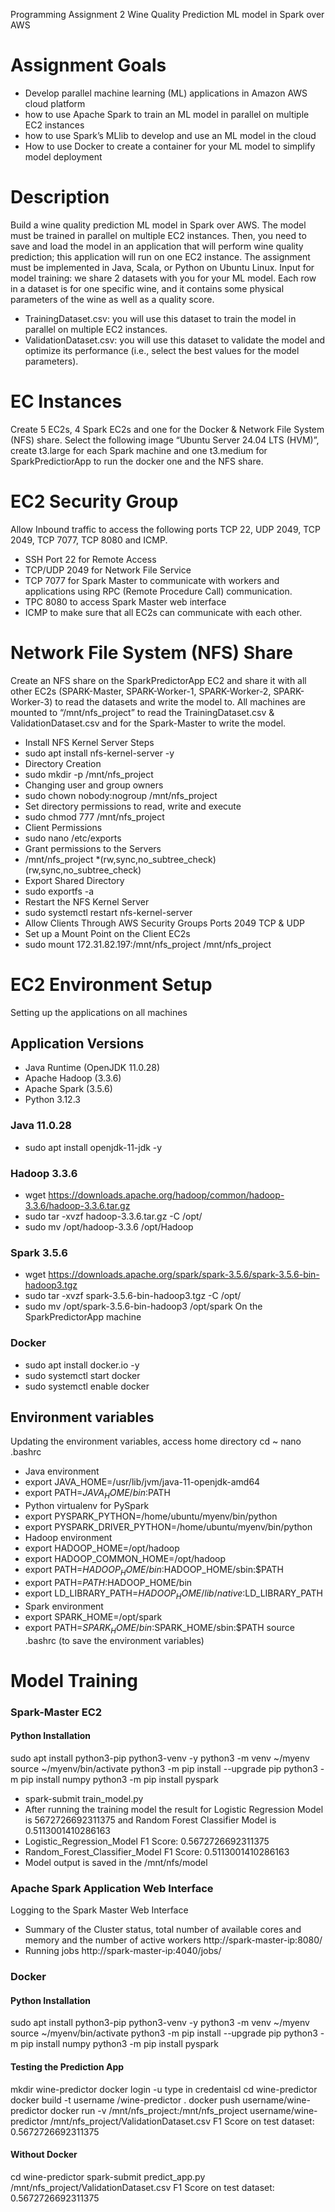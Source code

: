Programming Assignment 2
Wine Quality Prediction ML model in Spark over AWS

# Assignment Goals
- Develop parallel machine learning (ML) applications in Amazon AWS cloud platform
- how to use Apache Spark to train an ML model in parallel on multiple EC2 instances
- how to use Spark’s MLlib to develop and use an ML model in the cloud
- How to use Docker to create a container for your ML model to simplify model deployment
# Description
Build a wine quality prediction ML model in Spark over AWS. The model must be trained in parallel on multiple EC2 instances. Then, you need to save and load the model in an application that will perform wine quality prediction; this application will run on one EC2 instance. The assignment must be implemented in Java, Scala, or Python on Ubuntu Linux.
Input for model training: we share 2 datasets with you for your ML model. Each row in a dataset is for one specific wine, and it contains some physical parameters of the wine as well as a quality score.
- TrainingDataset.csv: you will use this dataset to train the model in parallel on multiple EC2 instances.
- ValidationDataset.csv: you will use this dataset to validate the model and optimize its performance (i.e., select the best values for the model parameters).
# EC Instances
Create 5 EC2s, 4 Spark EC2s and one for the Docker & Network File System (NFS) share.
Select the following image “Ubuntu Server 24.04 LTS (HVM)”, create t3.large for each Spark machine and one t3.medium for SparkPredictiorApp to run the docker one and the NFS share.

# EC2 Security Group
Allow Inbound traffic to access the following ports TCP 22, UDP 2049, TCP 2049, TCP 7077, TCP 8080 and ICMP.
- SSH Port 22 for Remote Access
- TCP/UDP 2049 for Network File Service
- TCP 7077 for Spark Master to communicate with workers and applications using RPC (Remote Procedure Call) communication.
- TPC 8080 to access Spark Master web interface
- ICMP to make sure that all EC2s can communicate with each other.

# Network File System (NFS) Share
Create an NFS share on the SparkPredictorApp EC2 and share it with all other EC2s (SPARK-Master, SPARK-Worker-1, SPARK-Worker-2, SPARK-Worker-3) to read the datasets and write the model to.
All machines are mounted to “/mnt/nfs_project” to read the TrainingDataset.csv & ValidationDataset.csv and for the Spark-Master to write the model.
- Install NFS Kernel Server Steps
- sudo apt install nfs-kernel-server -y
- Directory Creation
- sudo mkdir -p /mnt/nfs_project
- Changing user and group owners
- sudo chown nobody:nogroup /mnt/nfs_project
- Set directory permissions to read, write and execute
- sudo chmod 777 /mnt/nfs_project
- Client Permissions
- sudo nano /etc/exports
- Grant permissions to the Servers
- /mnt/nfs_project *(rw,sync,no_subtree_check)(rw,sync,no_subtree_check)
- Export Shared Directory
- sudo exportfs -a
- Restart the NFS Kernel Server
- sudo systemctl restart nfs-kernel-server
- Allow Clients Through AWS Security Groups Ports 2049 TCP & UDP
- Set up a Mount Point on the Client EC2s
- sudo mount 172.31.82.197:/mnt/nfs_project /mnt/nfs_project

# EC2 Environment Setup
Setting up the applications on all machines
## Application Versions
- Java Runtime (OpenJDK 11.0.28)
- Apache Hadoop (3.3.6)
- Apache Spark (3.5.6)
- Python 3.12.3
### Java 11.0.28
- sudo apt install openjdk-11-jdk -y
### Hadoop 3.3.6
- wget https://downloads.apache.org/hadoop/common/hadoop-3.3.6/hadoop-3.3.6.tar.gz
- sudo tar -xvzf hadoop-3.3.6.tar.gz -C /opt/
- sudo mv /opt/hadoop-3.3.6 /opt/Hadoop
### Spark 3.5.6
- wget https://downloads.apache.org/spark/spark-3.5.6/spark-3.5.6-bin-hadoop3.tgz
- sudo tar -xvzf spark-3.5.6-bin-hadoop3.tgz -C /opt/
- sudo mv /opt/spark-3.5.6-bin-hadoop3 /opt/spark
On the SparkPredictorApp machine
### Docker
- sudo apt install docker.io -y
- sudo systemctl start docker
- sudo systemctl enable docker
## Environment variables
Updating the environment variables, access home directory
cd ~
nano .bashrc
- Java environment
- export JAVA_HOME=/usr/lib/jvm/java-11-openjdk-amd64
- export PATH=$JAVA_HOME/bin:$PATH
- Python virtualenv for PySpark
- export PYSPARK_PYTHON=/home/ubuntu/myenv/bin/python
- export PYSPARK_DRIVER_PYTHON=/home/ubuntu/myenv/bin/python
- Hadoop environment
- export HADOOP_HOME=/opt/hadoop
- export HADOOP_COMMON_HOME=/opt/hadoop
- export PATH=$HADOOP_HOME/bin:$HADOOP_HOME/sbin:$PATH
- export PATH=$PATH:$HADOOP_HOME/bin
- export LD_LIBRARY_PATH=$HADOOP_HOME/lib/native:$LD_LIBRARY_PATH
- Spark environment
- export SPARK_HOME=/opt/spark
- export PATH=$SPARK_HOME/bin:$SPARK_HOME/sbin:$PATH
source .bashrc (to save the environment variables)
# Model Training
### Spark-Master EC2
#### Python Installation
sudo apt install python3-pip python3-venv -y
python3 -m venv ~/myenv
source ~/myenv/bin/activate
python3 -m pip install --upgrade pip
python3 -m pip install numpy
python3 -m pip install pyspark
- spark-submit train_model.py
- After running the training model the result for Logistic Regression Model is 5672726692311375 and Random Forest Classifier Model is 0.5113001410286163
- Logistic_Regression_Model F1 Score: 0.5672726692311375
- Random_Forest_Classifier_Model F1 Score: 0.5113001410286163
- Model output is saved in the /mnt/nfs/model

### Apache Spark Application Web Interface
Logging to the Spark Master Web Interface
- Summary of the Cluster status, total number of available cores and memory and the number of active workers http://spark-master-ip:8080/
- Running jobs http://spark-master-ip:4040/jobs/

### Docker
#### Python Installation
sudo apt install python3-pip python3-venv -y
python3 -m venv ~/myenv
source ~/myenv/bin/activate
python3 -m pip install --upgrade pip
python3 -m pip install numpy
python3 -m pip install pyspark
#### Testing the Prediction App
mkdir wine-predictor
docker login -u
type in credentaisl
cd wine-predictor
docker build -t username /wine-predictor .
docker push username/wine-predictor
docker run -v /mnt/nfs_project:/mnt/nfs_project username/wine-predictor /mnt/nfs_project/ValidationDataset.csv
F1 Score on test dataset: 0.5672726692311375
#### Without Docker
cd wine-predictor
spark-submit predict_app.py /mnt/nfs_project/ValidationDataset.csv
F1 Score on test dataset: 0.5672726692311375
